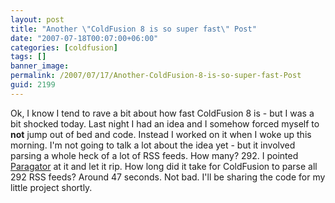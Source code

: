 ```yaml
---
layout: post
title: "Another \"ColdFusion 8 is so super fast\" Post"
date: "2007-07-18T00:07:00+06:00"
categories: [coldfusion]
tags: []
banner_image: 
permalink: /2007/07/17/Another-ColdFusion-8-is-so-super-fast-Post
guid: 2199
---
```


Ok, I know I tend to rave a bit about how fast ColdFusion 8 is - but I was a bit shocked today. Last night I had an idea and I somehow forced myself to <b>not</b> jump out of bed and code. Instead I worked on it when I woke up this morning. I'm not going to talk a lot about the idea yet - but it involved parsing a whole heck of a lot of RSS feeds. How many? 292. I pointed <a href="http://paragator.riaforge.org/">Paragator</a> at it and let it rip. How long did it take for ColdFusion to parse all 292 RSS feeds? Around 47 seconds. Not bad. I'll be sharing the code for my little project shortly.